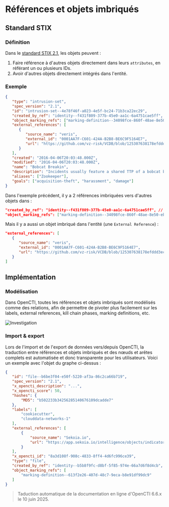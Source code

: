 # Références et objets imbriqués

## Standard STIX

### Définition

Dans le [standard STIX 2.1](https://docs.oasis-open.org/cti/stix/v2.1/stix-v2.1.html), les objets peuvent :

1. Faire référence à d'autres objets directement dans leurs `attributes`, en référant un ou plusieurs IDs.
2. Avoir d'autres objets directement intégrés dans l'entité.

### Exemple

```json
{
   "type": "intrusion-set",
   "spec_version": "2.1",
   "id": "intrusion-set--4e78f46f-a023-4e5f-bc24-71b3ca22ec29",
   "created_by_ref": "identity--f431f809-377b-45e0-aa1c-6a4751cae5ff", // référence imbriquée vers une identity
   "object_marking_refs": ["marking-definition--34098fce-860f-48ae-8e50-ebd3cc5e41da"], // référence imbriquée vers plusieurs marking definitions
   "external_references": [
      {
         "source_name": "veris",
         "external_id": "0001AA7F-C601-424A-B2B8-BE6C9F5164E7",
         "url": "https://github.com/vz-risk/VCDB/blob/125307638178efddd3ecfe2c267ea434667a4eea/data/json/validated/0001AA7F-C601-424A-B2B8-BE6C9F5164E7.json",    
      }
   ],
   "created": "2016-04-06T20:03:48.000Z",
   "modified": "2016-04-06T20:03:48.000Z",
   "name": "Bobcat Breakin",
   "description": "Incidents usually feature a shared TTP of a bobcat being released within the building containing network access...",
   "aliases": ["Zookeeper"],
   "goals": ["acquisition-theft", "harassment", "damage"]
}
```

Dans l'exemple précédent, il y a 2 références imbriquées vers d'autres objets dans :

```json
"created_by_ref": "identity--f431f809-377b-45e0-aa1c-6a4751cae5ff", // référence imbriquée vers une identity
"object_marking_refs": ["marking-definition--34098fce-860f-48ae-8e50-ebd3cc5e41da"], // référence imbriquée vers plusieurs marking definitions
```

Mais il y a aussi un objet imbriqué dans l'entité (une `External Reference`) :

```json
"external_references": [
   {
      "source_name": "veris",
      "external_id": "0001AA7F-C601-424A-B2B8-BE6C9F5164E7",
      "url": "https://github.com/vz-risk/VCDB/blob/125307638178efddd3ecfe2c267ea434667a4eea/data/json/validated/0001AA7F-C601-424A-B2B8-BE6C9F5164E7.json",    
   }
]
```

## Implémentation

### Modélisation

Dans OpenCTI, toutes les références et objets imbriqués sont modélisés comme des relations, afin de permettre de pivoter plus facilement sur les labels, external references, kill chain phases, marking definitions, etc.

![Investigation](assets/investigation.png)

### Import & export

Lors de l'import et de l'export de données vers/depuis OpenCTI, la traduction entre références et objets imbriqués et des nœuds et arêtes complets est automatisée et donc transparente pour les utilisateurs. Voici un exemple avec l'objet du graphe ci-dessus :

```json
{
   "id": "file--b6be3f04-e50f-5220-af3a-86c2ca66b719",
   "spec_version": "2.1",
   "x_opencti_description": "...",
   "x_opencti_score": 50,
   "hashes": {
       "MD5": "b502233b34256285140676109dcadde7"
   },
   "labels": [
       "cookiecutter",
       "clouddata-networks-1"
   ],
   "external_references": [
       {
           "source_name": "Sekoia.io",
           "url": "https://app.sekoia.io/intelligence/objects/indicator--3e6d61b4-d5f0-48e0-b934-fdbe0d87ab0c"
       }
   ],
   "x_opencti_id": "8a3d108f-908c-4833-8ff4-4d6fc996ce39",
   "type": "file",
   "created_by_ref": "identity--b5b8f9fc-d8bf-5f85-974e-66a7d6f8d4cb",
   "object_marking_refs": [
       "marking-definition--613f2e26-407d-48c7-9eca-b8e91df99dc9"
   ]
}
```

> Taduction automatique de la documentation en ligne d'OpenCTI 6.6.x le 10 juin 2025.